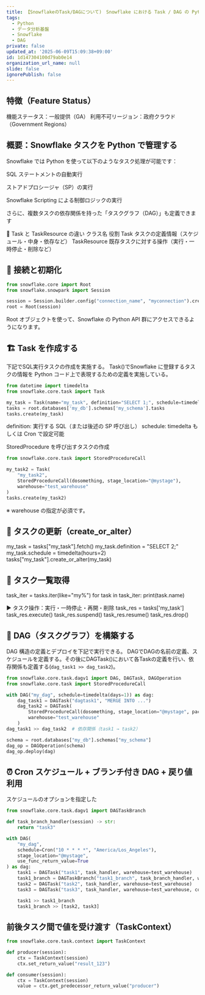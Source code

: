 ```yaml
---
title: 【SnowflakeのTask/DAGについて)　Snowflake における Task / DAG の Python API 管理の概要について
tags:
  - Python
  - データ分析基盤
  - Snowflake
  - DAG
private: false
updated_at: '2025-06-09T15:09:38+09:00'
id: 1d147304100d79ab0e14
organization_url_name: null
slide: false
ignorePublish: false
---
```


## 特徴（Feature Status）
機能ステータス：一般提供（GA）
利用不可リージョン：政府クラウド（Government Regions）

## 概要：Snowflake タスクを Python で管理する
Snowflake では Python を使って以下のようなタスク処理が可能です：

SQL ステートメントの自動実行

ストアドプロシージャ（SP）の実行

Snowflake Scripting による制御ロジックの実行

さらに、複数タスクの依存関係を持った「タスクグラフ（DAG）」も定義できます

🧩 Task と TaskResource の違い
クラス名	役割
Task	タスクの定義情報（スケジュール・中身・依存など）
TaskResource	既存タスクに対する操作（実行・一時停止・削除など）

## 🔌 接続と初期化
```python
from snowflake.core import Root
from snowflake.snowpark import Session

session = Session.builder.config("connection_name", "myconnection").create()
root = Root(session)
```
Root オブジェクトを使って、Snowflake の Python API 群にアクセスできるようになります。


## 🏗️ Task を作成する
下記でSQL実行タスクの作成を実施する。
Task()でSnowflake に登録するタスクの情報を Python コード上で表現するための定義を実施している。

```python
from datetime import timedelta
from snowflake.core.task import Task

my_task = Task(name="my_task", definition="SELECT 1;", schedule=timedelta(hours=1))
tasks = root.databases['my_db'].schemas['my_schema'].tasks
tasks.create(my_task)
```
definition: 実行する SQL（または後述の SP 呼び出し）
schedule: timedelta もしくは Cron で設定可能

StoredProcedure を呼び出すタスクの作成
```python
from snowflake.core.task import StoredProcedureCall

my_task2 = Task(
    "my_task2",
    StoredProcedureCall(dosomething, stage_location="@mystage"),
    warehouse="test_warehouse"
)
tasks.create(my_task2)
```
※ warehouse の指定が必須です。

## 🔁 タスクの更新（create_or_alter）

my_task = tasks["my_task"].fetch()
my_task.definition = "SELECT 2;"
my_task.schedule = timedelta(hours=2)
tasks["my_task"].create_or_alter(my_task)


## 📃 タスク一覧取得
task_iter = tasks.iter(like="my%")
for task in task_iter:
    print(task.name)

▶️ タスク操作：実行・一時停止・再開・削除
task_res = tasks['my_task']
task_res.execute()
task_res.suspend()
task_res.resume()
task_res.drop()

## 🧠 DAG（タスクグラフ）を構築する
DAG 構造の定義とデプロイを下記で実行できる。
DAGでDAGの名前の定義、スケジュールを定義する。その後にDAGTask()において各Taskの定義を行い、依存関係も定義する(`dag_task1 >> dag_task2`)。
```python
from snowflake.core.task.dagv1 import DAG, DAGTask, DAGOperation
from snowflake.core.task import StoredProcedureCall

with DAG("my_dag", schedule=timedelta(days=1)) as dag:
    dag_task1 = DAGTask("dagtask1", "MERGE INTO ...")
    dag_task2 = DAGTask(
        StoredProcedureCall(dosomething, stage_location="@mystage", packages=["snowflake-snowpark-python"]),
        warehouse="test_warehouse"
    )
dag_task1 >> dag_task2  # 依存関係（task1 → task2）

schema = root.databases["my_db"].schemas["my_schema"]
dag_op = DAGOperation(schema)
dag_op.deploy(dag)
```

## ⏰ Cron スケジュール + ブランチ付き DAG + 戻り値利用
スケジュールのオプションを指定した
```python
from snowflake.core.task.dagv1 import DAGTaskBranch

def task_branch_handler(session) -> str:
    return "task3"

with DAG(
    "my_dag",
    schedule=Cron("10 * * * *", "America/Los_Angeles"),
    stage_location="@mystage",
    use_func_return_value=True
) as dag:
    task1 = DAGTask("task1", task_handler, warehouse=test_warehouse)
    task1_branch = DAGTaskBranch("task1_branch", task_branch_handler, warehouse=test_warehouse)
    task2 = DAGTask("task2", task_handler, warehouse=test_warehouse)
    task3 = DAGTask("task3", task_handler, warehouse=test_warehouse, condition="1=1")

    task1 >> task1_branch
    task1_branch >> [task2, task3]
```
## 前後タスク間で値を受け渡す（TaskContext）

```python
from snowflake.core.task.context import TaskContext

def producer(session):
    ctx = TaskContext(session)
    ctx.set_return_value("result_123")

def consumer(session):
    ctx = TaskContext(session)
    value = ctx.get_predecessor_return_value("producer")
```
